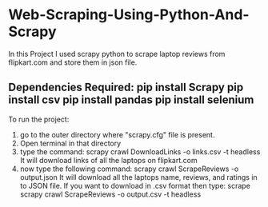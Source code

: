 # Web-Scraping-Using-Python-And-Scrapy

In this Project I used scrapy python to scrape laptop reviews from flipkart.com and store them in json file.

Dependencies Required:
pip install Scrapy
pip install csv
pip install pandas
pip install selenium
----------------------------------------------------------
To run the project:
1.  go to the outer directory where "scrapy.cfg" file is present.
2. Open terminal in that directory
3. type the command:     scrapy crawl DownloadLinks -o links.csv -t headless
    It will download links of all the laptops on flipkart.com
4. now type the following command:     scrapy crawl ScrapeReviews -o output.json
    It will download all the laptops name, reviews, and ratings in to JSON file.
    If you want to download in .csv format then type:    scrape scrapy crawl ScrapeReviews -o output.csv -t headless
